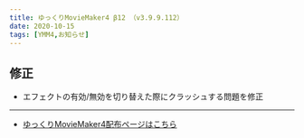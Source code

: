 ```yaml
---
title: ゆっくりMovieMaker4 β12 （v3.9.9.112）
date: 2020-10-15
tags: [YMM4,お知らせ]
---
```

## 修正
- エフェクトの有効/無効を切り替えた際にクラッシュする問題を修正
---

- [ゆっくりMovieMaker4配布ページはこちら](../index.md)